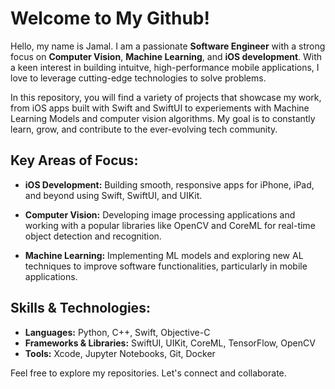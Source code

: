 # Welcome to My Github!

Hello, my name is Jamal. I am a passionate **Software Engineer** with a strong focus on **Computer Vision**, **Machine Learning**, and **iOS development**.
With a keen interest in building intuitve, high-performance mobile applications, I love to leverage cutting-edge technologies
to solve problems.  
 
In this repository, you will find a variety of projects that showcase my work, from iOS apps built with Swift and SwiftUI
to experiements with Machine Learning Models and computer vision algorithms. 
My goal is to constantly learn, grow, and contribute to the ever-evolving tech community.

## Key Areas of Focus:

* **iOS Development:** Building smooth, responsive apps for iPhone, iPad, and beyond using Swift, SwiftUI, and UIKit.  

* **Computer Vision:** Developing image processing applications and working with a popular libraries like 
OpenCV and CoreML for real-time object detection and recognition.

* **Machine Learning:** Implementing ML models and exploring new AL techniques to improve software functionalities, 
particularly in mobile applications.

## Skills & Technologies:

* **Languages:** Python, C++, Swift, Objective-C  
* **Frameworks & Libraries:** SwiftUI, UIKit, CoreML, TensorFlow, OpenCV  
* **Tools:** Xcode, Jupyter Notebooks, Git, Docker  

Feel free to explore my repositories. Let's connect and collaborate.
